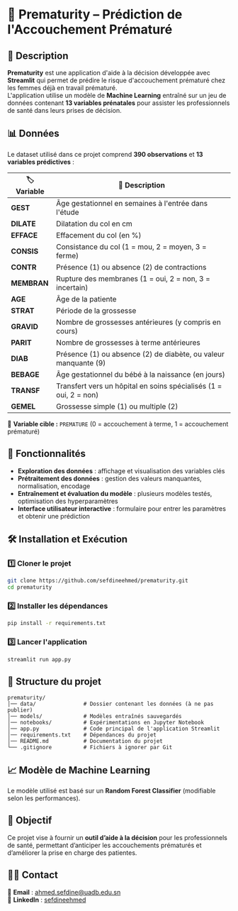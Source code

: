 # 🏥 Prematurity – Prédiction de l'Accouchement Prématuré  

## 📌 Description  
**Prematurity** est une application d'aide à la décision développée avec **Streamlit** qui permet de prédire le risque d'accouchement prématuré chez les femmes déjà en travail prématuré.  
L'application utilise un modèle de **Machine Learning** entraîné sur un jeu de données contenant **13 variables prénatales** pour assister les professionnels de santé dans leurs prises de décision.  

## 📊 Données  
Le dataset utilisé dans ce projet comprend **390 observations** et **13 variables prédictives** :  

| 🏷️ Variable  | 📖 Description |
|-------------|--------------|
| **GEST** | Âge gestationnel en semaines à l'entrée dans l'étude |
| **DILATE** | Dilatation du col en cm |
| **EFFACE** | Effacement du col (en %) |
| **CONSIS** | Consistance du col (1 = mou, 2 = moyen, 3 = ferme) |
| **CONTR** | Présence (1) ou absence (2) de contractions |
| **MEMBRAN** | Rupture des membranes (1 = oui, 2 = non, 3 = incertain) |
| **AGE** | Âge de la patiente |
| **STRAT** | Période de la grossesse |
| **GRAVID** | Nombre de grossesses antérieures (y compris en cours) |
| **PARIT** | Nombre de grossesses à terme antérieures |
| **DIAB** | Présence (1) ou absence (2) de diabète, ou valeur manquante (9) |
| **BEBAGE** | Âge gestationnel du bébé à la naissance (en jours) |
| **TRANSF** | Transfert vers un hôpital en soins spécialisés (1 = oui, 2 = non) |
| **GEMEL** | Grossesse simple (1) ou multiple (2) |

🔮 **Variable cible :** `PREMATURE` (0 = accouchement à terme, 1 = accouchement prématuré)

## 🚀 Fonctionnalités  
- **Exploration des données** : affichage et visualisation des variables clés  
- **Prétraitement des données** : gestion des valeurs manquantes, normalisation, encodage  
- **Entraînement et évaluation du modèle** : plusieurs modèles testés, optimisation des hyperparamètres  
- **Interface utilisateur interactive** : formulaire pour entrer les paramètres et obtenir une prédiction  

## 🛠️ Installation et Exécution  
### 1️⃣ Cloner le projet  
```bash
git clone https://github.com/sefdineehmed/prematurity.git
cd prematurity
```

### 2️⃣ Installer les dépendances  
```bash
pip install -r requirements.txt
```

### 3️⃣ Lancer l'application  
```bash
streamlit run app.py
```

## 📂 Structure du projet  
```
prematurity/
│── data/               # Dossier contenant les données (à ne pas publier)
│── models/             # Modèles entraînés sauvegardés
│── notebooks/          # Expérimentations en Jupyter Notebook
│── app.py              # Code principal de l'application Streamlit
│── requirements.txt    # Dépendances du projet
│── README.md           # Documentation du projet
└── .gitignore          # Fichiers à ignorer par Git
```

## 📈 Modèle de Machine Learning  
Le modèle utilisé est basé sur un **Random Forest Classifier** (modifiable selon les performances).  

## 🎯 Objectif  
Ce projet vise à fournir un **outil d’aide à la décision** pour les professionnels de santé, permettant d’anticiper les accouchements prématurés et d’améliorer la prise en charge des patientes.

## 🧑‍💻 Contact  
📩 **Email** : ahmed.sefdine@uadb.edu.sn  
🔗 **LinkedIn** : [sefdineehmed](https://linkedin.com/in/sefdineahmed) 

